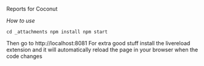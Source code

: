 Reports for Coconut

*How to use*

`
cd _attachments
npm install
npm start
`

Then go to http://localhost:8081
For extra good stuff install the livereload extension and it will automatically reload the page in your browser when the code changes
